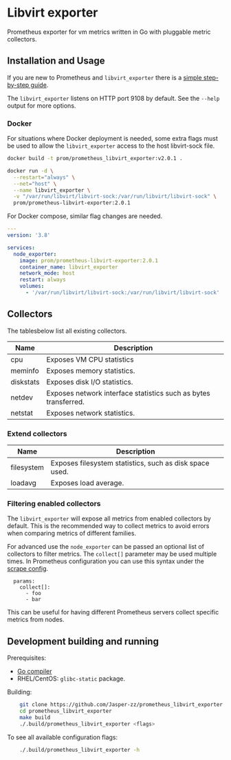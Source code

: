 # Libvirt exporter

Prometheus exporter for vm metrics written in Go with pluggable metric collectors.

## Installation and Usage

If you are new to Prometheus and `libvirt_exporter` there is a [simple step-by-step guide](https://prometheus.io/docs/guides/node-exporter/).

The `libvirt_exporter` listens on HTTP port 9108 by default. See the `--help` output for more options.

### Docker

For situations where Docker deployment is needed, some extra flags must be used to allow the `libvirt_exporter` access to the host libvirt-sock file.

```bash
docker build -t prom/prometheus_libvirt_exporter:v2.0.1 .
```

```bash
docker run -d \
  --restart="always" \
  --net="host" \
  --name libvirt_exporter \
  -v "/var/run/libvirt/libvirt-sock:/var/run/libvirt/libvirt-sock" \
  prom/prometheus-libvirt-exporter:2.0.1
```

For Docker compose, similar flag changes are needed.

```yaml
---
version: '3.8'

services:
  node_exporter:
    image: prom/prometheus-libvirt-exporter:2.0.1
    container_name: libvirt_exporter
    network_mode: host
    restart: always
    volumes:
      - '/var/run/libvirt/libvirt-sock:/var/run/libvirt/libvirt-sock'
```

## Collectors

The tablesbelow list all existing collectors.

| Name          | Description                                                         |
| ------------- | ------------------------------------------------------------------- |
| cpu           | Exposes VM CPU statistics                                           |
| meminfo       | Exposes memory statistics.                                          |
| diskstats     | Exposes disk I/O statistics.                                        |
| netdev        | Exposes network interface statistics such as bytes transferred.     |
| netstat       | Exposes network statistics.                |

### Extend collectors

| Name          | Description                                                         |
| ------------- | ------------------------------------------------------------------- |
| filesystem    | Exposes filesystem statistics, such as disk space used.             |
| loadavg       | Exposes load average.                                               |

### Filtering enabled collectors

The `libvirt_exporter` will expose all metrics from enabled collectors by default.  This is the recommended way to collect metrics to avoid errors when comparing metrics of different families.

For advanced use the `node_exporter` can be passed an optional list of collectors to filter metrics. The `collect[]` parameter may be used multiple times.  In Prometheus configuration you can use this syntax under the [scrape config](https://prometheus.io/docs/prometheus/latest/configuration/configuration/#<scrape_config>).

```
  params:
    collect[]:
      - foo
      - bar
```

This can be useful for having different Prometheus servers collect specific metrics from nodes.

## Development building and running

Prerequisites:

* [Go compiler](https://golang.org/dl/)
* RHEL/CentOS: `glibc-static` package.

Building:

```bash
    git clone https://github.com/Jasper-zz/prometheus_libvirt_exporter.git
    cd prometheus_libvirt_exporter
    make build
    ./.build/prometheus_libvirt_exporter <flags>
```

To see all available configuration flags:

```bash
    ./.build/prometheus_libvirt_exporter -h
```
